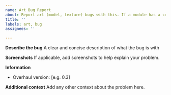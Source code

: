 ```yaml
---
name: Art Bug Report
about: Report art (model, texture) bugs with this. If a module has a creature with the wrong appearance or similar instead use "module" bug report. 
title: ''
labels: art, bug
assignees: ''

---
```


**Describe the bug**
A clear and concise description of what the bug is with 

**Screenshots**
If applicable, add screenshots to help explain your problem.

**Information**
 - Overhaul version: [e.g. 0.3]

**Additional context**
Add any other context about the problem here.

